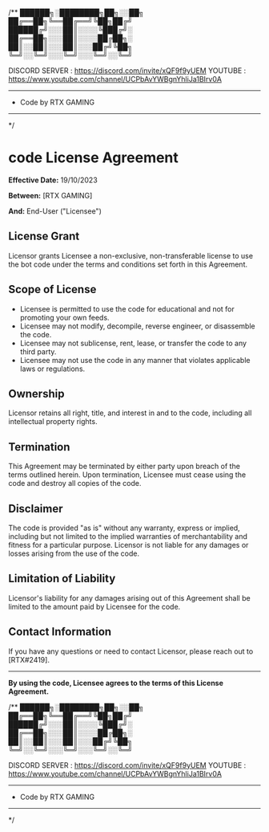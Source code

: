 /**
 ██████╗░████████╗██╗░░██╗           
 ██╔══██╗╚══██╔══╝╚██╗██╔╝          
 ██████╔╝░░░██║░░░░╚███╔╝░          
 ██╔══██╗░░░██║░░░░██╔██╗░          
 ██║░░██║░░░██║░░░██╔╝╚██╗          
 ╚═╝░░╚═╝░░░╚═╝░░░╚═╝░░╚═╝          

  DISCORD SERVER : https://discord.com/invite/xQF9f9yUEM
  YOUTUBE : https://www.youtube.com/channel/UCPbAvYWBgnYhliJa1BIrv0A
 * **********************************************
 *   Code by RTX GAMING
 * **********************************************
 */

# code License Agreement

**Effective Date:** 19/10/2023

**Between:**
[RTX GAMING]

**And:**
End-User ("Licensee")

## License Grant

Licensor grants Licensee a non-exclusive, non-transferable license to use the bot code under the terms and conditions set forth in this Agreement.

## Scope of License

- Licensee is permitted to use the code for educational and not for promoting your own feeds.
- Licensee may not modify, decompile, reverse engineer, or disassemble the code.
- Licensee may not sublicense, rent, lease, or transfer the code to any third party.
- Licensee may not use the code in any manner that violates applicable laws or regulations.

## Ownership

Licensor retains all right, title, and interest in and to the code, including all intellectual property rights.

## Termination

This Agreement may be terminated by either party upon breach of the terms outlined herein. Upon termination, Licensee must cease using the code and destroy all copies of the code.

## Disclaimer

The code is provided "as is" without any warranty, express or implied, including but not limited to the implied warranties of merchantability and fitness for a particular purpose. Licensor is not liable for any damages or losses arising from the use of the code.

## Limitation of Liability

Licensor's liability for any damages arising out of this Agreement shall be limited to the amount paid by Licensee for the code.


## Contact Information

If you have any questions or need to contact Licensor, please reach out to [RTX#2419].

---

**By using the code, Licensee agrees to the terms of this License Agreement.**

/**
 ██████╗░████████╗██╗░░██╗           
 ██╔══██╗╚══██╔══╝╚██╗██╔╝          
 ██████╔╝░░░██║░░░░╚███╔╝░          
 ██╔══██╗░░░██║░░░░██╔██╗░          
 ██║░░██║░░░██║░░░██╔╝╚██╗          
 ╚═╝░░╚═╝░░░╚═╝░░░╚═╝░░╚═╝          

  DISCORD SERVER : https://discord.com/invite/xQF9f9yUEM
  YOUTUBE : https://www.youtube.com/channel/UCPbAvYWBgnYhliJa1BIrv0A
 * **********************************************
 *   Code by RTX GAMING
 * **********************************************
 */
